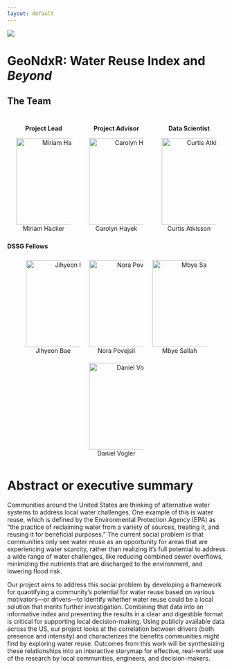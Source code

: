 ```yaml
---
layout: default
---
```


<img src="{{ site.url }}{{ site.baseurl }}/assets/img/eScience.png">


# GeoNdxR: Water Reuse Index and *Beyond*

## The Team
<div style="display: flex; flex-wrap: wrap; justify-content: space-around; text-align: center;">

  <div style="width: 25%; padding: 10px;">
    <p><strong>Project Lead</strong></p>
    <img src="{{ site.url }}{{ site.baseurl }}/assets/img/Miriam.png" alt="Miriam Hacker" style="width:200px; height:200px; object-fit: cover;">
    <p style="margin: 0;">Miriam Hacker</p>
  </div>

  <div style="width: 25%; padding: 10px;">
    <p><strong>Project Advisor</strong></p>
    <img src="{{ site.url }}{{ site.baseurl }}/assets/img/Carolyn.jpg" alt="Carolyn Hayek" style="width:200px; height:200px; object-fit: cover;">
    <p style="margin: 0;">Carolyn Hayek</p>
  </div>

  <div style="width: 25%; padding: 10px;">
    <p><strong>Data Scientist</strong></p>
    <img src="{{ site.url }}{{ site.baseurl }}/assets/img/Curtis.jpg" alt="Curtis Atkisson" style="width:200px; height:200px; object-fit: cover;">
    <p style="margin: 0;">Curtis Atkisson</p>
  </div>

</div>

<p><strong>DSSG Fellows</strong></p>
<div style="display: flex; flex-wrap: wrap; justify-content: center;">
  <div style="width: 25%; text-align: center; padding: 10px;">
    <img src="{{ site.url }}{{ site.baseurl }}/assets/img/Jihyeon.jpg" alt="Jihyeon Bae" style="width:200px; height:200px; object-fit: cover;">
    <p style="margin: 0;">Jihyeon Bae</p>
  </div>
  <div style="width: 25%; text-align: center; padding: 10px;">
    <img src="{{ site.url }}{{ site.baseurl }}/assets/img/Nora.jpg" alt="Nora Povejsil" style="width:200px; height:200px; object-fit: cover;">
    <p style="margin: 0;">Nora Povejsil</p>
  </div>
  <div style="width: 25%; text-align: center; padding: 10px;">
    <img src="{{ site.url }}{{ site.baseurl }}/assets/img/Mbye.jpg" alt="Mbye Sallah" style="width:200px; height:200px; object-fit: cover;">
    <p style="margin: 0;">Mbye Sallah</p>
  </div>
  <div style="width: 25%; text-align: center; padding: 10px;">
    <img src="{{ site.url }}{{ site.baseurl }}/assets/img/Daniel.jpg" alt="Daniel Vogler" style="width:200px; height:200px; object-fit: cover;">
    <p style="margin: 0;">Daniel Vogler</p>
  </div>
</div>





# Abstract or executive summary
Communities around the United States are thinking of alternative water systems to address local water challenges. One example of this is water reuse, which is defined by the Environmental Protection Agency (EPA) as “the practice of reclaiming water from a variety of sources, treating it, and reusing it for beneficial purposes.” The current social problem is that communities only see water reuse as an opportunity for areas that are experiencing water scarcity, rather than realizing it’s full potential to address a wide range of water challenges, like reducing combined sewer overflows, minimizing the nutrients that are discharged to the environment, and lowering flood risk.

Our project aims to address this social problem by developing a framework for quantifying a community’s potential for water reuse based on various motivators—or drivers—to identify whether water reuse could be a local solution that merits further investigation. Combining that data into an informative index and presenting the results in a clear and digestible format is critical for supporting local decision-making. Using publicly available data across the US, our project looks at the correlation between drivers (both presence and intensity) and characterizes the benefits communities might find by exploring water reuse. Outcomes from this work will be synthesizing these relationships into an interactive storymap for effective, real-world use of the research by local communities, engineers, and decision-makers.
